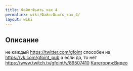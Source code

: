 ```yaml
---
title: Файл:Фьить хах 4
permalink: wiki/Файл:Фьить_хах_4/
layout: wiki
---
```


## Описание

не каждый <https://twitter.com/gfoint> способен на
<https://vk.com/gfoint_pub> а если да, то нет
<https://www.twitch.tv/gfoint/v/89507410>
[Категория:Видео](Категория:Видео "wikilink")

